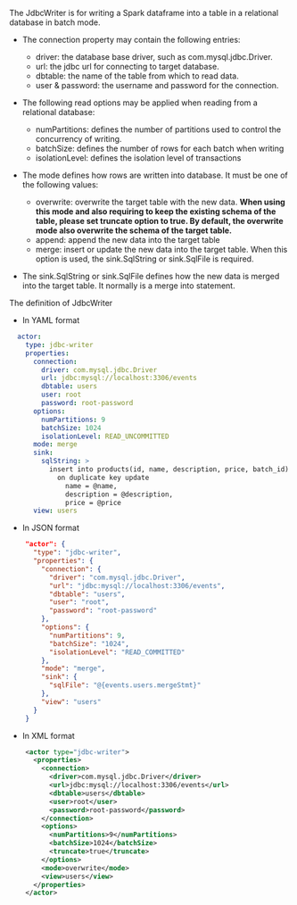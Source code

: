 The JdbcWriter is for writing a Spark dataframe into a table in a relational database in batch mode.

- The connection property may contain the following entries:
    - driver: the database base driver, such as com.mysql.jdbc.Driver.
    - url: the jdbc url for connecting to target database.
    - dbtable: the name of the table from which to read data.
    - user & password: the username and password for the connection.

- The following read options may be applied when reading from a relational database:
    - numPartitions: defines the number of partitions used to control the concurrency of writing.
    - batchSize: defines the number of rows for each batch when writing
    - isolationLevel: defines the isolation level of transactions
- The mode defines how rows are written into database. It must be one of the following values:
    - overwrite: overwrite the target table with the new data. __When using this mode and also requiring to keep the existing schema of the table, please set truncate option to true. By default, the overwrite mode also overwrite the schema of the target table.__ 
    - append: append the new data into the target table
    - merge: insert or update the new data into the target table. When this option is used, the sink.SqlString or sink.SqlFile is required.
- The sink.SqlString or sink.SqlFile defines how the new data is merged into the target table. It normally is a merge into statement.

The definition of JdbcWriter
- In YAML format
```yaml
  actor:
    type: jdbc-writer
    properties:
      connection:
        driver: com.mysql.jdbc.Driver
        url: jdbc:mysql://localhost:3306/events
        dbtable: users
        user: root
        password: root-password
      options:
        numPartitions: 9
        batchSize: 1024
        isolationLevel: READ_UNCOMMITTED
      mode: merge
      sink:
        sqlString: >
          insert into products(id, name, description, price, batch_id) values(@id, @name, @description, @price, @batch_id)
            on duplicate key update
              name = @name,
              description = @description,
              price = @price
      view: users
```

- In JSON format
```json
    "actor": {
      "type": "jdbc-writer",
      "properties": {
        "connection": {
          "driver": "com.mysql.jdbc.Driver",
          "url": "jdbc:mysql://localhost:3306/events",
          "dbtable": "users",
          "user": "root",
          "password": "root-password"
        },
        "options": {
          "numPartitions": 9,
          "batchSize": "1024",
          "isolationLevel": "READ_COMMITTED"
        },
        "mode": "merge",
        "sink": {
          "sqlFile": "@{events.users.mergeStmt}"
        },
        "view": "users"
      }
    }
```

- In XML format
```xml
    <actor type="jdbc-writer">
      <properties>
        <connection>
          <driver>com.mysql.jdbc.Driver</driver>
          <url>jdbc:mysql://localhost:3306/events</url>
          <dbtable>users</dbtable>
          <user>root</user>
          <password>root-password</password>
        </connection>
        <options>
          <numPartitions>9</numPartitions>
          <batchSize>1024</batchSize>
          <truncate>true</truncate>
        </options>
        <mode>overwrite</mode>
        <view>users</view>
      </properties>
    </actor>
```